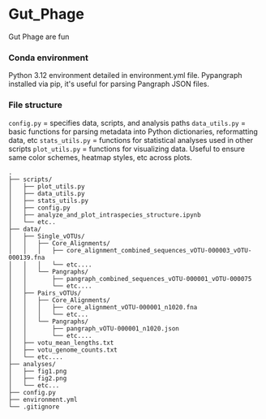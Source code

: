 # Gut_Phage
Gut Phage are fun





### Conda environment

Python 3.12 environment detailed in environment.yml file. Pypangraph installed via pip, it's useful for parsing Pangraph JSON files.



### File structure


`config.py` = specifies data, scripts, and analysis paths
`data_utils.py` = basic functions for parsing metadata into Python dictionaries, reformatting data, etc
`stats_utils.py` = functions for statistical analyses used in other scripts
`plot_utils.py` = functions for visualizing data. Useful to ensure same color schemes, heatmap styles, etc across plots.

```
.
├── scripts/
│   ├── plot_utils.py
│   ├── data_utils.py
│   ├── stats_utils.py
│   ├── config.py
│   ├── analyze_and_plot_intraspecies_structure.ipynb
│   └── etc..
├── data/
│   ├── Single_vOTUs/
│   │   ├── Core_Alignments/
│   │   │   ├── core_alignment_combined_sequences_vOTU-000003_vOTU-000139.fna
│   │   │   └── etc....
│   │   └── Pangraphs/
│   │       ├── pangraph_combined_sequences_vOTU-000001_vOTU-000075
│   │       └── etc....
│   ├── Pairs_vOTUs/
│   │   ├── Core_Alignments/
│   │   │   ├── core_alignment_vOTU-000001_n1020.fna
│   │   │   └── etc...
│   │   └── Pangraphs/
│   │       ├── pangraph_vOTU-000001_n1020.json
│   │       └── etc....
│   ├── votu_mean_lengths.txt
│   ├── votu_genome_counts.txt
│   └── etc....
├── analyses/
│   ├── fig1.png
│   ├── fig2.png
│   └── etc...
├── config.py
├── environment.yml
└── .gitignore
```
